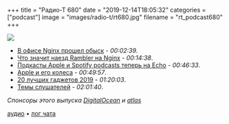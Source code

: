 +++
title = "Радио-Т 680"
date = "2019-12-14T18:05:32"
categories = ["podcast"]
image = "images/radio-t/rt680.jpg"
filename = "rt_podcast680"
+++

![](https://radio-t.com/images/radio-t/rt680.jpg)

- [В офисе Nginx прошел обыск](https://habr.com/ru/company/itsumma/blog/479942/) - *00:02:39*.
- [Что значит наезд Rambler на Nginx](https://habr.com/ru/post/480040/) - *00:14:38*.
- [Подкасты Apple и Spotify podcasts теперь на Echo](http://techcrunch.com/2019/12/13/apple-and-spotifys-podcasts-come-to-echo-devices-in-the-u-s/) - *00:46:33*.
- [Apple и его колеса](https://mashable.com/article/apple-mac-pro-400-wheels/) - *00:49:57*.
- [20 лучших гаджетов 2019](https://www.theguardian.com/technology/2019/dec/08/the-20-best-gadgets-of-2019-bose-frames-applewatch-iphone-vax-rega-samsung-sonos) - *01:20:03*.
- [Темы слушателей](https://radio-t.com/p/2019/12/10/prep-680/) - *02:01:40*.

*Спонсоры этого выпуска [DigitalOcean](https://do.co/radiot) и [atlas](https://atlas.ru/wgs?utm_source=podcast&utm_medium=special&utm_campaign=radio-t1219)*


[аудио](https://cdn.radio-t.com/rt_podcast680.mp3) • [лог чата](https://chat.radio-t.com/logs/radio-t-680.html)
<audio src="https://cdn.radio-t.com/rt_podcast680.mp3" preload="none"></audio>
